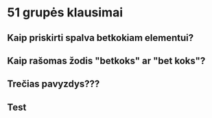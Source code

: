 # 51 grupės klausimai

## Kaip priskirti spalva betkokiam elementui?

## Kaip rašomas žodis "betkoks" ar "bet koks"?

## Trečias pavyzdys???

## Test
